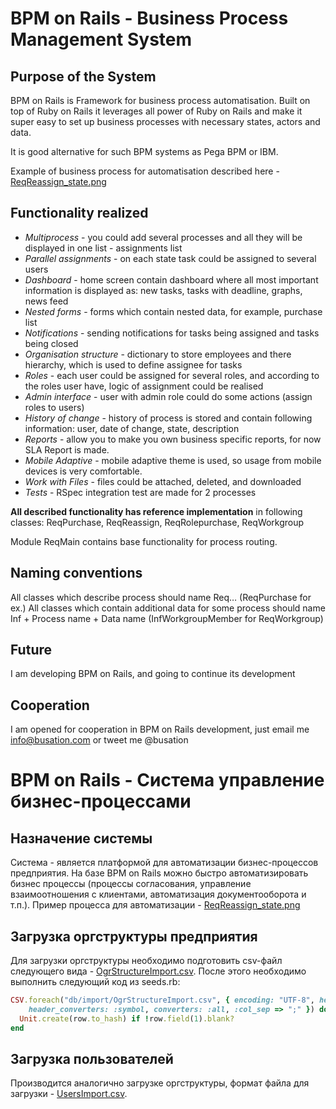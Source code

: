 # BPM on Rails - Business Process Management System

## Purpose of the System

BPM on Rails is Framework for business process automatisation. Built on top of Ruby on Rails it leverages all power of Ruby on Rails and make it super easy to set up business processes with necessary states, actors and data.

It is good alternative for such BPM systems as Pega BPM or IBM.

Example of business process for automatisation described here - [ReqReassign_state.png](https://raw.githubusercontent.com/klishevich/bpm/master/ReqReassign_state.png)

## Functionality realized

* *Multiprocess* - you could add several processes and all they will be displayed in one list - assignments list
* *Parallel assignments* - on each state task could be assigned to several users
* *Dashboard* - home screen contain dashboard where all most important information is displayed as: new tasks, tasks with deadline, graphs, news feed
* *Nested forms* - forms which contain nested data, for example, purchase list
* *Notifications* - sending notifications for tasks being assigned and tasks being closed
* *Organisation structure* - dictionary to store employees and there hierarchy, which is used to define assignee for tasks
* *Roles* - each user could be assigned for several roles, and according to the roles user have, logic of assignment could be realised
* *Admin interface* - user with admin role could do some actions (assign roles to users)
* *History of change* - history of process is stored and contain following information: user, date of change, state, description
* *Reports* - allow you to make you own business specific reports, for now SLA Report is made.
* *Mobile Adaptive* - mobile adaptive theme is used, so usage from mobile devices is very comfortable.
* *Work with Files* - files could be attached, deleted, and downloaded
* *Tests* - RSpec integration test are made for 2 processes

**All described functionality has reference implementation** in following classes: ReqPurchase, ReqReassign, ReqRolepurchase, ReqWorkgroup

Module ReqMain contains base functionality for process routing.

## Naming conventions

All classes which describe process should name Req… (ReqPurchase for ex.)
All classes which contain additional data for some process should name Inf  + Process name + Data name (InfWorkgroupMember for ReqWorkgroup)

## Future

I am developing BPM on Rails, and going to continue its development

## Cooperation

I am opened for cooperation in BPM on Rails development, just email me info@busation.com or tweet me @busation

# BPM on Rails - Система управление бизнес-процессами

## Назначение системы

Система - является платформой для автоматизации бизнес-процессов предприятия. На базе BPM on Rails можно быстро автоматизировать бизнес процессы (процессы согласования, управление взаимоотношения с клиентами, автоматизация документооборота и т.п.).
Пример процесса для автоматизации - [ReqReassign_state.png](https://raw.githubusercontent.com/klishevich/bpm/master/ReqReassign_state.png)

## Загрузка оргструктуры предприятия

Для загрузки оргструктуры необходимо подготовить csv-файл следующего вида - [OgrStructureImport.csv](https://raw.githubusercontent.com/klishevich/bpm/master/db/import/OgrStructureImport.csv). После этого необходимо выполнить следующий код из seeds.rb:
```ruby
CSV.foreach("db/import/OgrStructureImport.csv", { encoding: "UTF-8", headers: true, 
	header_converters: :symbol, converters: :all, :col_sep => ";" }) do |row|
  Unit.create(row.to_hash) if !row.field(1).blank?
end
```

## Загрузка пользователей

Производится аналогично загрузке оргструктуры, формат файла для загрузки - [UsersImport.csv](https://raw.githubusercontent.com/klishevich/bpm/master/db/import/UsersImport.csv).

